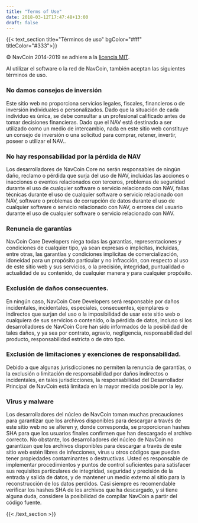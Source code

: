```yaml
---
title: "Terms of Use"
date: 2018-03-12T17:47:48+13:00
draft: false
---
```

{{< text_section
    title="Términos de uso"
    bgColor="#fff"
    titleColor="#333">}}

<p>© NavCoin 2014-2019 se adhiere a la <a href="http://opensource.org/licenses/mit-license.php">licencia MIT</a>.</p>

<p>Al utilizar el software o la red de NavCoin, también aceptan las siguientes términos de uso.</p>

<h3>No damos consejos de inversión</h3>
<p>Este sitio web no proporciona servicios legales, fiscales, financieros o de inversión individuales o personalizados. Dado que la situación de cada individuo es única, se debe consultar a un profesional calificado antes de tomar decisiones financieras. Dado que el NAV está destinado a ser utilizado como un medio de intercambio, nada en este sitio web constituye un consejo de inversión o una solicitud para comprar, retener, invertir, poseer o utilizar el NAV..</p>

<h3>No hay responsabilidad por la pérdida de NAV</h3>
<p>Los desarrolladores de NavCoin Core no serán responsables de ningún daño, reclamo o pérdida que surja del uso de NAV, incluidas las acciones o inacciones o eventos relacionados con terceros, problemas de seguridad durante el uso de cualquier software o servicio relacionado con NAV, fallas técnicas durante el uso de cualquier software o servicio relacionado con NAV, software o problemas de corrupción de datos durante el uso de cualquier software o servicio relacionado con NAV, o errores del usuario durante el uso de cualquier software o servicio relacionado con NAV.</p>

<h3>Renuncia de garantías</h3>
<p>NavCoin Core Developers niega todas las garantías, representaciones y condiciones de cualquier tipo, ya sean expresas o implícitas, incluidas, entre otras, las garantías y condiciones implícitas de comercialización, idoneidad para un propósito particular y no infracción, con respecto al uso de este sitio web y sus servicios, o la precisión, integridad, puntualidad o actualidad de su contenido, de cualquier manera y para cualquier propósito.</p>

<h3>Exclusión de daños consecuentes.</h3>
<p>En ningún caso, NavCoin Core Developers será responsable por daños incidentales, incidentales, especiales, consecuentes, ejemplares o indirectos que surjan del uso o la imposibilidad de usar este sitio web o cualquiera de sus servicios o contenido, o la pérdida de datos, incluso si los desarrolladores de NavCoin Core han sido informados de la posibilidad de tales daños, y ya sea por contrato, agravio, negligencia, responsabilidad del producto, responsabilidad estricta o de otro tipo.</p>

<h3>Exclusión de limitaciones y exenciones de responsabilidad.</h3>
<p>Debido a que algunas jurisdicciones no permiten la renuncia de garantías, o la exclusión o limitación de responsabilidad por daños indirectos o incidentales, en tales jurisdicciones, la responsabilidad del Desarrollador Principal de NavCoin está limitada en la mayor medida posible por la ley.</p>

<h3>Virus y malware</h3>
<p>Los desarrolladores del núcleo de NavCoin toman muchas precauciones para garantizar que los archivos disponibles para descargar a través de este sitio web no se alteren y, donde corresponda, se proporcionan hashes SHA para que los usuarios finales confirmen que han descargado el archivo correcto. No obstante, los desarrolladores del núcleo de NavCoin no garantizan que los archivos disponibles para descargar a través de este sitio web estén libres de infecciones, virus u otros códigos que puedan tener propiedades contaminantes o destructivas. Usted es responsable de implementar procedimientos y puntos de control suficientes para satisfacer sus requisitos particulares de integridad, seguridad y precisión de la entrada y salida de datos, y de mantener un medio externo al sitio para la reconstrucción de los datos perdidos. Casi siempre es recomendable verificar los hashes SHA de los archivos que ha descargado, y si tiene alguna duda, considere la posibilidad de compilar NavCoin a partir del código fuente.</p>
{{< /text_section >}}
